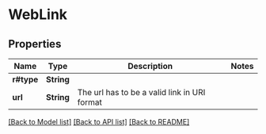 # WebLink

## Properties

Name | Type | Description | Notes
------------ | ------------- | ------------- | -------------
**r#type** | **String** |  | 
**url** | **String** | The url has to be a valid link in URI format | 

[[Back to Model list]](../README.md#documentation-for-models) [[Back to API list]](../README.md#documentation-for-api-endpoints) [[Back to README]](../README.md)


